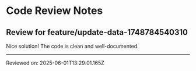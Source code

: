 # Code Review Notes

## Review for feature/update-data-1748784540310

Nice solution! The code is clean and well-documented.

---
Reviewed on: 2025-06-01T13:29:01.165Z